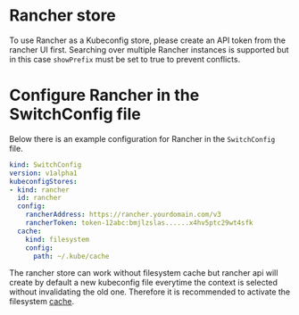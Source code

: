 # Rancher store

To use Rancher as a Kubeconfig store, please create an API token from the rancher UI first.
Searching over multiple Rancher instances is supported but in this case `showPrefix` must be set to true to prevent conflicts.

# Configure Rancher in the SwitchConfig file

Below there is an example configuration for Rancher in the `SwitchConfig` file.

```yaml
kind: SwitchConfig
version: v1alpha1
kubeconfigStores:
- kind: rancher
  id: rancher
  config:
    rancherAddress: https://rancher.yourdomain.com/v3
    rancherToken: token-12abc:bmjlzslas......x4hv5ptc29wt4sfk
  cache:
    kind: filesystem
    config:
      path: ~/.kube/cache
```

The rancher store can work without filesystem cache but rancher api will create by default a new kubeconfig file everytime the context is selected without invalidating the old one. Therefore it is recommended to activate the filesystem [cache](../../kubeconfig_cache.md). 